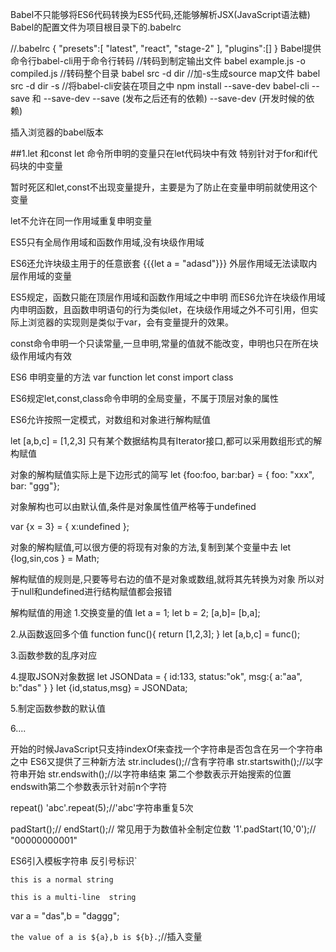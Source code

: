 Babel不只能够将ES6代码转换为ES5代码,还能够解析JSX(JavaScript语法糖)
Babel的配置文件为项目根目录下的.babelrc

//.babelrc
{
	"presets":[
	"latest",
	"react",
	"stage-2"
	],
	"plugins":[]
}
Babel提供命令行babel-cli用于命令行转码
//转码到制定输出文件
babel example.js -o compiled.js
//转码整个目录
babel src -d dir
//加-s生成source map文件
babel src -d dir -s
//将babel-cli安装在项目之中
npm install --save-dev babel-cli
--save 和 --save-dev
--save (发布之后还有的依赖)
--save-dev (开发时候的依赖)

插入浏览器的babel版本
<script src="https://cdnjs.cloudflare.com/ajax/libs/babel-standalone/6.4.4/babel.min.js"></script>

##1.let 和const
let 命令所申明的变量只在let代码块中有效
特别针对于for和if代码块的中变量

暂时死区和let,const不出现变量提升，主要是为了防止在变量申明前就使用这个变量

let不允许在同一作用域重复申明变量

ES5只有全局作用域和函数作用域,没有块级作用域

ES6还允许块级主用于的任意嵌套
{{{let a = "adasd"}}}
外层作用域无法读取内层作用域的变量

ES5规定，函数只能在顶层作用域和函数作用域之中申明
而ES6允许在块级作用域内申明函数，且函数申明语句的行为类似let，在块级作用域之外不可引用，但实际上浏览器的实现则是类似于var，会有变量提升的效果。

const命令申明一个只读常量,一旦申明,常量的值就不能改变，申明也只在所在块级作用域内有效

ES6 申明变量的方法
var function let const import class

ES6规定let,const,class命令申明的全局变量，不属于顶层对象的属性

ES6允许按照一定模式，对数组和对象进行解构赋值

let [a,b,c] = [1,2,3]
只有某个数据结构具有Iterator接口,都可以采用数组形式的解构赋值

对象的解构赋值实际上是下边形式的简写
let {foo:foo, bar:bar} = { foo: "xxx", bar: "ggg"};

对象解构也可以由默认值,条件是对象属性值严格等于undefined

var {x = 3} = { x:undefined };

对象的解构赋值,可以很方便的将现有对象的方法,复制到某个变量中去
let {log,sin,cos } = Math;

解构赋值的规则是,只要等号右边的值不是对象或数组,就将其先转换为对象
所以对于null和undefined进行结构赋值都会报错

解构赋值的用途
1.交换变量的值
let a = 1;
let b = 2;
[a,b]= [b,a];

2.从函数返回多个值
function func(){
	return [1,2,3];
}
let [a,b,c] = func();

3.函数参数的乱序对应

4.提取JSON对象数据
let JSONData = {
	id:133,
	status:"ok",
	msg:{
		a:"aa",
		b:"das"
	}
}
let {id,status,msg} = JSONData;

5.制定函数参数的默认值

6....

开始的时候JavaScript只支持indexOf来查找一个字符串是否包含在另一个字符串之中
ES6又提供了三种新方法
str.includes();//含有字符串
str.startswith();//以字符串开始
str.endswith();//以字符串结束
第二个参数表示开始搜索的位置
endswith第二个参数表示针对前n个字符

repeat()
'abc'.repeat(5);//'abc'字符串重复5次

padStart();//
endStart();//
常见用于为数值补全制定位数
'1'.padStart(10,'0');//
"00000000001"

ES6引入模板字符串
反引号标识`

`this is a normal string`

`this is a multi-line 
string`

var a = "das",b = "daggg";

`the value of a is ${a},b is ${b}.`;//插入变量

























































































































































































































































































































































